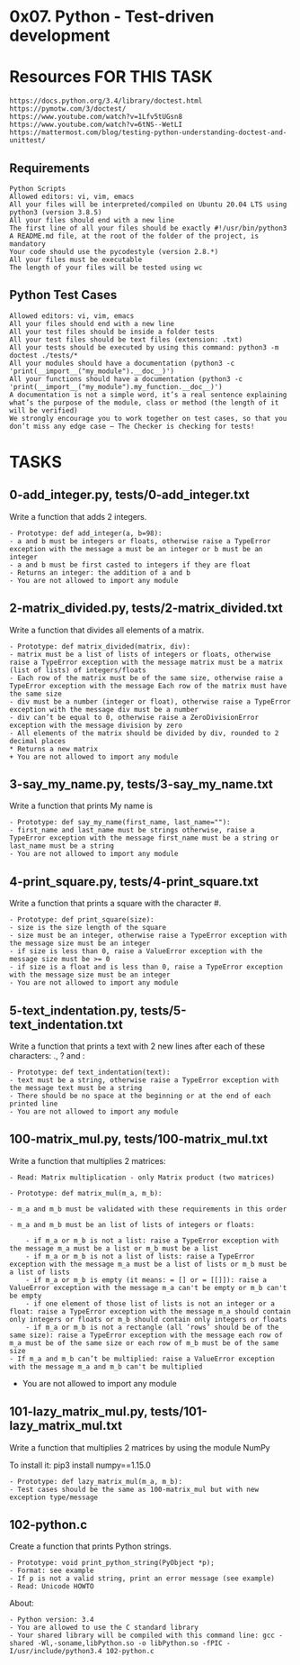 # 0x07. Python - Test-driven development

# Resources FOR THIS TASK
	
	https://docs.python.org/3.4/library/doctest.html
	https://pymotw.com/3/doctest/
	https://www.youtube.com/watch?v=1Lfv5tUGsn8
	https://www.youtube.com/watch?v=6tNS--WetLI
	https://mattermost.com/blog/testing-python-understanding-doctest-and-unittest/

## Requirements

	Python Scripts
	Allowed editors: vi, vim, emacs
	All your files will be interpreted/compiled on Ubuntu 20.04 LTS using python3 (version 3.8.5)
	All your files should end with a new line
	The first line of all your files should be exactly #!/usr/bin/python3
	A README.md file, at the root of the folder of the project, is mandatory
	Your code should use the pycodestyle (version 2.8.*)
	All your files must be executable
	The length of your files will be tested using wc

## Python Test Cases

	Allowed editors: vi, vim, emacs
	All your files should end with a new line
	All your test files should be inside a folder tests
	All your test files should be text files (extension: .txt)
	All your tests should be executed by using this command: python3 -m doctest ./tests/*
	All your modules should have a documentation (python3 -c 'print(__import__("my_module").__doc__)')
	All your functions should have a documentation (python3 -c 'print(__import__("my_module").my_function.__doc__)')
	A documentation is not a simple word, it’s a real sentence explaining what’s the purpose of the module, class or method (the length of it will be verified)
	We strongly encourage you to work together on test cases, so that you don’t miss any edge case – The Checker is checking for tests!

# TASKS

## 0-add_integer.py, tests/0-add_integer.txt

Write a function that adds 2 integers.

	- Prototype: def add_integer(a, b=98):
	- a and b must be integers or floats, otherwise raise a TypeError exception with the message a must be an integer or b must be an integer
	- a and b must be first casted to integers if they are float
	- Returns an integer: the addition of a and b
	- You are not allowed to import any module

## 2-matrix_divided.py, tests/2-matrix_divided.txt

Write a function that divides all elements of a matrix.

	- Prototype: def matrix_divided(matrix, div):
	- matrix must be a list of lists of integers or floats, otherwise raise a TypeError exception with the message matrix must be a matrix (list of lists) of integers/floats
	- Each row of the matrix must be of the same size, otherwise raise a TypeError exception with the message Each row of the matrix must have the same size
	- div must be a number (integer or float), otherwise raise a TypeError exception with the message div must be a number
	- div can’t be equal to 0, otherwise raise a ZeroDivisionError exception with the message division by zero
	- All elements of the matrix should be divided by div, rounded to 2 decimal places
	* Returns a new matrix
	+ You are not allowed to import any module

## 3-say_my_name.py, tests/3-say_my_name.txt

Write a function that prints My name is <first name> <last name>

	- Prototype: def say_my_name(first_name, last_name=""):
	- first_name and last_name must be strings otherwise, raise a TypeError exception with the message first_name must be a string or last_name must be a string
	- You are not allowed to import any module

## 4-print_square.py, tests/4-print_square.txt

Write a function that prints a square with the character #.

	- Prototype: def print_square(size):
	- size is the size length of the square
	- size must be an integer, otherwise raise a TypeError exception with the message size must be an integer
	- if size is less than 0, raise a ValueError exception with the message size must be >= 0
	- if size is a float and is less than 0, raise a TypeError exception with the message size must be an integer
	- You are not allowed to import any module

## 5-text_indentation.py, tests/5-text_indentation.txt

Write a function that prints a text with 2 new lines after each of these characters: ., ? and :

	- Prototype: def text_indentation(text):
	- text must be a string, otherwise raise a TypeError exception with the message text must be a string
	- There should be no space at the beginning or at the end of each printed line
	- You are not allowed to import any module

## 100-matrix_mul.py, tests/100-matrix_mul.txt

Write a function that multiplies 2 matrices:

	- Read: Matrix multiplication - only Matrix product (two matrices)

	- Prototype: def matrix_mul(m_a, m_b):

	- m_a and m_b must be validated with these requirements in this order

	- m_a and m_b must be an list of lists of integers or floats:

		- if m_a or m_b is not a list: raise a TypeError exception with the message m_a must be a list or m_b must be a list
		- if m_a or m_b is not a list of lists: raise a TypeError exception with the message m_a must be a list of lists or m_b must be a list of lists
		- if m_a or m_b is empty (it means: = [] or = [[]]): raise a ValueError exception with the message m_a can't be empty or m_b can't be empty
		- if one element of those list of lists is not an integer or a float: raise a TypeError exception with the message m_a should contain only integers or floats or m_b should contain only integers or floats
		- if m_a or m_b is not a rectangle (all ‘rows’ should be of the same size): raise a TypeError exception with the message each row of m_a must be of the same size or each row of m_b must be of the same size
	- If m_a and m_b can’t be multiplied: raise a ValueError exception with the message m_a and m_b can't be multiplied

- You are not allowed to import any module

## 101-lazy_matrix_mul.py, tests/101-lazy_matrix_mul.txt

Write a function that multiplies 2 matrices by using the module NumPy

To install it: pip3 install numpy==1.15.0

	- Prototype: def lazy_matrix_mul(m_a, m_b):
	- Test cases should be the same as 100-matrix_mul but with new exception type/message

## 102-python.c

Create a function that prints Python strings.

	- Prototype: void print_python_string(PyObject *p);
	- Format: see example
	- If p is not a valid string, print an error message (see example)
	- Read: Unicode HOWTO

About:

	- Python version: 3.4
	- You are allowed to use the C standard library
	- Your shared library will be compiled with this command line: gcc -shared -Wl,-soname,libPython.so -o libPython.so -fPIC -I/usr/include/python3.4 102-python.c
